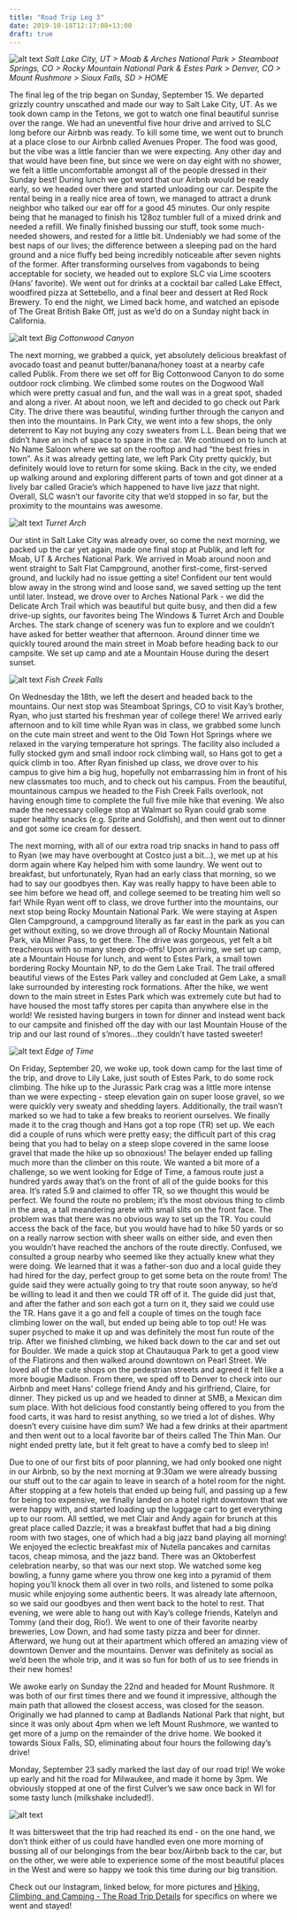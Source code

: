 ```yaml
---
title: "Road Trip Leg 3"
date: 2019-10-18T12:17:08+13:00
draft: true
---
```

 
 ![alt text](https://res.cloudinary.com/dqsylhojv/image/upload/v1570911924/hanswustrack.com/road-trip-leg-3/Leg3-2_j7lkqe.png "Leg 3 Route")
_Salt Lake City, UT > Moab & Arches National Park > Steamboat Springs, CO > Rocky Mountain National Park & Estes Park > Denver, CO > Mount Rushmore > Sioux Falls, SD > HOME_

The final leg of the trip began on Sunday, September 15. We departed grizzly country unscathed and made our way to Salt Lake City, UT. As we took down camp in the Tetons, we got to watch one final beautiful sunrise over the range. We had an uneventful five hour drive and arrived to SLC long before our Airbnb was ready. To kill some time, we went out to brunch at a place close to our Airbnb called Avenues Proper. The food was good, but the vibe was a little fancier than we were expecting. Any other day and that would have been fine, but since we were on day eight with no shower, we felt a little uncomfortable amongst all of the people dressed in their Sunday best!  During lunch we got word that our Airbnb would be ready early, so we headed over there and started unloading our car. Despite the rental being in a really nice area of town, we managed to attract a drunk neighbor who talked our ear off for a good 45 minutes. Our only respite being that he managed to finish his 128oz tumbler full of a mixed drink and needed a refill. We finally finished bussing our stuff, took some much-needed showers, and rested for a little bit. Undeniably we had some of the best naps of our lives; the difference between a sleeping pad on the hard ground and a nice fluffy bed being incredibly noticeable after seven nights of the former. After transforming ourselves from vagabonds to being acceptable for society, we headed out to explore SLC via Lime scooters (Hans’ favorite). We went out for drinks at a cocktail bar called Lake Effect, woodfired pizza at Settebello, and a final beer and dessert at Red Rock Brewery. To end the night, we Limed back home, and watched an episode of The Great British Bake Off, just as we’d do on a Sunday night back in California. 

![alt text](https://res.cloudinary.com/dqsylhojv/image/upload/h_0.5/v1571359321/hanswustrack.com/road-trip-leg-3/IMG_4190_z2easl.jpg "Big Cottonwood Canyon")
_Big Cottonwood Canyon_

The next morning, we grabbed a quick, yet absolutely delicious breakfast of avocado toast and peanut butter/banana/honey toast at a nearby cafe called Publik. From there we set off for Big Cottonwood Canyon to do some outdoor rock climbing. We climbed some routes on the Dogwood Wall which were pretty casual and fun, and the wall was in a great spot, shaded and along a river. At about noon, we left and decided to go check out Park City. The drive there was beautiful, winding further through the canyon and then into the mountains. In Park City, we went into a few shops, the only deterrent to Kay not buying any cozy sweaters from L.L. Bean being that we didn’t have an inch of space to spare in the car. We continued on to lunch at No Name Saloon where we sat on the rooftop and had “the best fries in town”. As it was already getting late, we left Park City pretty quickly, but definitely would love to return for some skiing. Back in the city, we ended up walking around and exploring different parts of town and got dinner at a lively bar called Gracie’s which happened to have live jazz that night. Overall, SLC wasn’t our favorite city that we’d stopped in so far, but the proximity to the mountains was awesome. 

![alt text](https://res.cloudinary.com/dqsylhojv/image/upload/h_0.4/v1571359612/hanswustrack.com/road-trip-leg-3/FCBA6EF8-3EEA-4D64-9FDE-AC728549E051_wdvxlw.jpg "Turret Arch")
_Turret Arch_

Our stint in Salt Lake City was already over, so come the next morning, we packed up the car yet again, made one final stop at Publik, and left for Moab, UT & Arches National Park. We arrived in Moab around noon and went straight to Salt Flat Campground, another first-come, first-served ground, and luckily had no issue getting a site! Confident our tent would blow away in the strong wind and loose sand, we saved setting up the tent until later. Instead, we drove over to Arches National Park - we did the Delicate Arch Trail which was beautiful but quite busy, and then did a few drive-up sights, our favorites being The Windows & Turret Arch and Double Arches. The stark change of scenery was fun to explore and we couldn’t have asked for better weather that afternoon. Around dinner time we quickly toured around the main street in Moab before heading back to our campsite. We set up camp and ate a Mountain House during the desert sunset. 

![alt text](https://res.cloudinary.com/dqsylhojv/image/upload/h_0.4/v1571359900/hanswustrack.com/road-trip-leg-3/F7D4A8CF-8DC7-4C8F-BFB0-B5D3DBCBCBD0_hi8iyb.jpg "Fish Creek Falls")
_Fish Creek Falls_

On Wednesday the 18th, we left the desert and headed back to the mountains. Our next stop was Steamboat Springs, CO to visit Kay’s brother, Ryan, who just started his freshman year of college there! We arrived early afternoon and to kill time while Ryan was in class, we grabbed some lunch on the cute main street and went to the Old Town Hot Springs where we relaxed in the varying temperature hot springs. The facility also included a fully stocked gym and small indoor rock climbing wall, so Hans got to get a quick climb in too. After Ryan finished up class, we drove over to his campus to give him a big hug, hopefully not embarrassing him in front of his new classmates too much, and to check out his campus. From the beautiful, mountainous campus we headed to the Fish Creek Falls overlook, not having enough time to complete the full five mile hike that evening. We also made the necessary college stop at Walmart so Ryan could grab some super healthy snacks (e.g. Sprite and Goldfish), and then went out to dinner and got some ice cream for dessert. 

The next morning, with all of our extra road trip snacks in hand to pass off to Ryan (we may have overbought at Costco just a bit…), we met up at his dorm again where Kay helped him with some laundry. We went out to breakfast, but unfortunately, Ryan had an early class that morning, so we had to say our goodbyes then. Kay was really happy to have been able to see him before we head off, and college seemed to be treating him well so far! While Ryan went off to class, we drove further into the mountains, our next stop being Rocky Mountain National Park. We were staying at Aspen Glen Campground, a campground literally as far east in the park as you can get without exiting, so we drove through all of Rocky Mountain National Park, via Milner Pass, to get there. The drive was gorgeous, yet felt a bit treacherous with so many steep drop-offs! Upon arriving, we set up camp, ate a Mountain House for lunch, and went to Estes Park, a small town bordering Rocky Mountain NP, to do the Gem Lake Trail. The trail offered beautiful views of the Estes Park valley and concluded at Gem Lake, a small lake surrounded by interesting rock formations. After the hike, we went down to the main street in Estes Park which was extremely cute but had to have housed the most taffy stores per capita than anywhere else in the world! We resisted having burgers in town for dinner and instead went back to our campsite and finished off the day with our last Mountain House of the trip and our last round of s’mores...they couldn’t have tasted sweeter! 

![alt text](https://res.cloudinary.com/dqsylhojv/image/upload/h_0.5/v1571360067/hanswustrack.com/road-trip-leg-3/IMG_4165_c7zq6i.jpg "Edge of Time")
_Edge of Time_

On Friday, September 20, we woke up, took down camp for the last time of the trip, and drove to Lily Lake, just south of Estes Park, to do some rock climbing. The hike up to the Jurassic Park crag was a little more intense than we were expecting - steep elevation gain on super loose gravel, so we were quickly very sweaty and shedding layers. Additionally, the trail wasn’t marked so we had to take a few breaks to reorient ourselves. We finally made it to the crag though and Hans got a top rope (TR) set up. We each did a couple of runs which were pretty easy; the difficult part of this crag being that you had to belay on a steep slope covered in the same loose gravel that made the hike up so obnoxious! The belayer ended up falling much more than the climber on this route. We wanted a bit more of a challenge, so we went looking for Edge of Time, a famous route just a hundred yards away that’s on the front of all of the guide books for this area. It’s rated 5.9 and claimed to offer TR, so we thought this would be perfect. We found the route no problem; it’s the most obvious thing to climb in the area, a tall meandering arete with small slits on the front face. The problem was that there was no obvious way to set up the TR. You could access the back of the face, but you would have had to hike 50 yards or so on a really narrow section with sheer walls on either side, and even then you wouldn’t have reached the anchors of the route directly. Confused, we consulted a group nearby who seemed like they actually knew what they were doing. We learned that it was a father-son duo and a local guide they had hired for the day, perfect group to get some beta on the route from! The guide said they were actually going to try that route soon anyway, so he’d be willing to lead it and then we could TR off of it. The guide did just that, and after the father and son each got a turn on it, they said we could use the TR. Hans gave it a go and fell a couple of times on the tough face climbing lower on the wall, but ended up being able to top out! He was super psyched to make it up and was definitely the most fun route of the trip. After we finished climbing, we hiked back down to the car and set out for Boulder. We made a quick stop at Chautauqua Park to get a good view of the Flatirons and then walked around downtown on Pearl Street. We loved all of the cute shops on the pedestrian streets and agreed it felt like a more bougie Madison. From there, we sped off to Denver to check into our Airbnb and meet Hans’ college friend Andy and his girlfriend, Claire, for dinner. They picked us up and we headed to dinner at SMB, a Mexican dim sum place. With hot delicious food constantly being offered to you from the food carts, it was hard to resist anything, so we tried a lot of dishes. Why doesn’t every cuisine have dim sum? We had a few drinks at their apartment and then went out to a local favorite bar of theirs called The Thin Man. Our night ended pretty late, but it felt great to have a comfy bed to sleep in! 

Due to one of our first bits of poor planning, we had only booked one night in our Airbnb, so by the next morning at 9:30am we were already bussing our stuff out to the car again to leave in search of a hotel room for the night. After stopping at a few hotels that ended up being full, and passing up a few for being too expensive, we finally landed on a hotel right downtown that we were happy with, and started loading up the luggage cart to get everything up to our room. All settled, we met Clair and Andy again for brunch at this great place called Dazzle; it was a breakfast buffet that had a big dining room with two stages, one of which had a big jazz band playing all morning! We enjoyed the eclectic breakfast mix of Nutella pancakes and carnitas tacos, cheap mimosa, and the jazz band. There was an Oktoberfest celebration nearby, so that was our next stop. We watched some keg bowling, a funny game where you throw one keg into a pyramid of them hoping you’ll knock them all over in two rolls, and listened to some polka music while enjoying some authentic beers. It was already late afternoon, so we said our goodbyes and then went back to the hotel to rest. That evening, we were able to hang out with Kay’s college friends, Katelyn and Tommy (and their dog, Rio!). We went to one of their favorite nearby breweries, Low Down, and had some tasty pizza and beer for dinner. Afterward, we hung out at their apartment which offered an amazing view of downtown Denver and the mountains. Denver was definitely as social as we’d been the whole trip, and it was so fun for both of us to see friends in their new homes! 

We awoke early on Sunday the 22nd and headed for Mount Rushmore. It was both of our first times there and we found it impressive, although the main path that allowed the closest access, was closed for the season. Originally we had planned to camp at Badlands National Park that night, but since it was only about 4pm when we left Mount Rushmore, we wanted to get more of a jump on the remainder of the drive home. We booked it towards Sioux Falls, SD, eliminating about four hours the following day’s drive! 

Monday, September 23 sadly marked the last day of our road trip! We woke up early and hit the road for Milwaukee, and made it home by 3pm. We obviously stopped at one of the first Culver’s we saw once back in WI for some tasty lunch (milkshake included!). 

![alt text](https://res.cloudinary.com/dqsylhojv/image/upload/v1571360367/hanswustrack.com/road-trip-leg-3/IMG_4191_pbhyf3.jpg "Farewell USA")

It was bittersweet that the trip had reached its end - on the one hand, we don’t think either of us could have handled even one more morning of bussing all of our belongings from the bear box/Airbnb back to the car, but on the other, we were able to experience some of the most beautiful places in the West and were so happy we took this time during our big transition. 

Check out our Instagram, linked below, for more pictures and [Hiking, Climbing, and Camping - The Road Trip Details](/travel/road-trip-details/) for specifics on where we went and stayed!